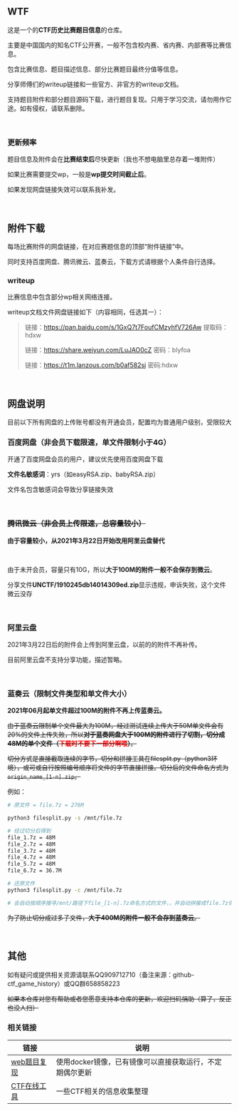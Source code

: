 ## WTF

这是一个的**CTF历史比赛题目信息**的仓库。

主要是中国国内的知名CTF公开赛，一般不包含校内赛、省内赛、内部赛等比赛信息。

包含比赛信息、题目描述信息、部分比赛题目最终分值等信息。

分享师傅们的writeup链接和一些官方、非官方的writeup文档。

支持题目附件和部分题目源码下载，进行题目复现。只用于学习交流，请勿用作它途。如有侵权，请联系删除。

<br/>

### 更新频率

题目信息及附件会在**比赛结束后**尽快更新（我也不想电脑里总存着一堆附件）

如果比赛需要提交wp，一般是**wp提交时间截止后**。

如果发现网盘链接失效可以联系我补发。

<br/>

## 附件下载

每场比赛附件的网盘链接，在对应赛题信息的顶部“附件链接”中。

同时支持百度网盘、腾讯微云、蓝奏云，下载方式请根据个人条件自行选择。

<!-- 每个比赛单独分享链接而不是所有附件一个链接的原因：-->
<!-- 1. 由于放在单个文件夹，偶尔由于不明原因某个附件被ban导致整个分享链接失效-->
<!-- 2. 蓝奏云分享不能套文件夹，分享的文件夹里的文件夹会不显示-->
<!-- 3. 方便下载，快速定位题目附件-->

### writeup

比赛信息中包含部分wp相关网络连接。

writeup文档文件网盘链接如下（内容相同，任选其一）：

> 链接：https://pan.baidu.com/s/1GxQ7t7FoufCMzyhfV726Aw 提取码：hdxw
> 
> 链接：https://share.weiyun.com/LuJAO0cZ 密码：blyfoa
> 
> 链接：https://t1m.lanzous.com/b0af582sj 密码:hdxw

<br/>

## 网盘说明

目前以下所有网盘的上传账号都没有开通会员，配置均为普通用户级别，受限较大

### 百度网盘（非会员下载限速，单文件限制小于4G）

开通了百度网盘会员的用户，建议优先使用百度网盘下载

**文件名敏感词**：yrs（如easyRSA.zip、babyRSA.zip）

文件名包含敏感词会导致分享链接失效

<br/>

### ~~腾讯微云（非会员上传限速，总容量较小）~~

**由于容量较小，从2021年3月22日开始改用阿里云盘替代**

<br/>

由于未开会员，容量只有10G，所以**大于100M的附件一般不会保存到微云**。

分享文件**UNCTF/1910245db14014309ed.zip**显示违规，申诉失败，这个文件微云没存

<br/>

### 阿里云盘

2021年3月22日后的附件会上传到阿里云盘，以前的的附件不再补传。

目前阿里云盘不支持分享功能，描述暂略。

<br/>

### 蓝奏云（限制文件类型和单文件大小）

**2021年06月起单文件超过100M的附件不再上传蓝奏云。**

~~由于蓝奏云限制单个文件最大为100M，经过测试连续上传大于50M单文件会有20%的文件上传失败，所以**对于蓝奏网盘大于100M的附件进行了切割，切分成48M的单个文件（<font color="red">下载时不要下一部分啊喂</font>）**。~~

~~切分方式是直接截取连续的字节，切分和拼接工具在filesplit.py（python3环境），或可或自行按照编号顺序将文件的字节直接拼接。切分后的文件命名方式为`origin_name_[1-n].zip`。~~

例如：

```bash
# 原文件 = file.7z = 276M

python3 filesplit.py -s /mnt/file.7z

# 经过切分后得到
file_1.7z = 48M
file_2.7z = 48M
file_3.7z = 48M
file_4.7z = 48M
file_5.7z = 48M
file_6.7z = 36.7M

# 还原文件
python3 filesplit.py -c /mnt/file.7z

# 会自动按顺序搜寻/mnt/路径下file_[1-n].7z命名方式的文件，，并自动拼接成file.7z保存到/mnt/路径下
```

~~为了防止切分成过多子文件，**大于400M的附件一般不会存到蓝奏云**。~~

<br/>


## 其他

如有疑问或提供相关资源请联系QQ909712710（备注来源：github-ctf_game_history）或QQ群658858223

~~如果本仓库对您有帮助或者您愿意支持本仓库的更新，欢迎扫码捐助（算了，反正也没人扫）~~

### 相关链接

| 链接                                                        | 说明                                                     |
| ----------------------------------------------------------- | -------------------------------------------------------- |
| [web题目复现](https://github.com/docimg/ctf_history_replay) | 使用docker镜像，已有镜像可以直接获取运行，不定期偶尔更新 |
| [CTF在线工具](https://readflag.cn/)                   | 一些CTF相关的信息收集整理                                |


